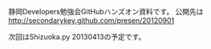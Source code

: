 静岡Developers勉強会GitHubハンズオン資料です。
公開先は
http://secondarykey.github.com/presen/20120901

次回はShizuoka.py 20130413の予定です。
